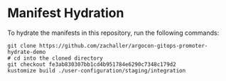 # Manifest Hydration

To hydrate the manifests in this repository, run the following commands:

```shell
git clone https://github.com/zachaller/argocon-gitops-promoter-hydrate-demo
# cd into the cloned directory
git checkout fe3ab830307bb1cd4b951784e6290c7348c179d2
kustomize build ./user-configuration/staging/integration
```

